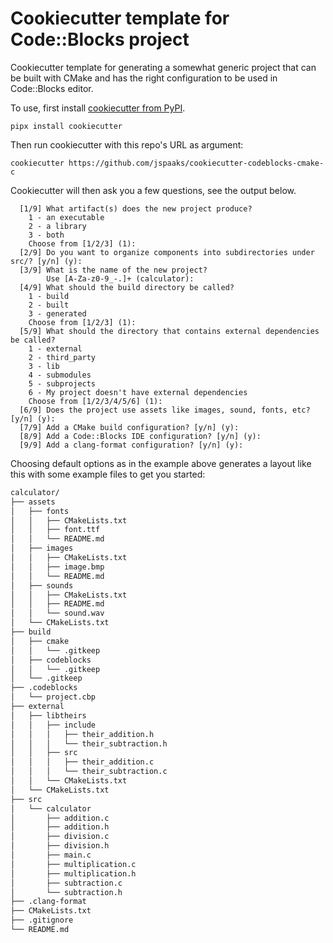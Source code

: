 # Cookiecutter template for Code::Blocks project

Cookiecutter template for generating a somewhat generic project that can be built
with CMake and has the right configuration to be used in Code::Blocks editor.

To use, first install [cookiecutter from PyPI](https://pypi.org/project/cookiecutter/).

```shell
pipx install cookiecutter
```

Then run cookiecutter with this repo's URL as argument:

```shell
cookiecutter https://github.com/jspaaks/cookiecutter-codeblocks-cmake-c
```

Cookiecutter will then ask you a few questions, see the output below.

```text
  [1/9] What artifact(s) does the new project produce?
    1 - an executable
    2 - a library
    3 - both
    Choose from [1/2/3] (1): 
  [2/9] Do you want to organize components into subdirectories under src/? [y/n] (y):
  [3/9] What is the name of the new project?
        Use [A-Za-z0-9_-.]+ (calculator): 
  [4/9] What should the build directory be called?
    1 - build
    2 - built
    3 - generated
    Choose from [1/2/3] (1): 
  [5/9] What should the directory that contains external dependencies be called?
    1 - external
    2 - third_party
    3 - lib
    4 - submodules
    5 - subprojects
    6 - My project doesn't have external dependencies
    Choose from [1/2/3/4/5/6] (1):
  [6/9] Does the project use assets like images, sound, fonts, etc? [y/n] (y):
  [7/9] Add a CMake build configuration? [y/n] (y):
  [8/9] Add a Code::Blocks IDE configuration? [y/n] (y):
  [9/9] Add a clang-format configuration? [y/n] (y):
```

Choosing default options as in the example above generates a layout like this with some
example files to get you started:

```txt
calculator/
├── assets
│   ├── fonts
│   │   ├── CMakeLists.txt
│   │   ├── font.ttf
│   │   └── README.md
│   ├── images
│   │   ├── CMakeLists.txt
│   │   ├── image.bmp
│   │   └── README.md
│   ├── sounds
│   │   ├── CMakeLists.txt
│   │   ├── README.md
│   │   └── sound.wav
│   └── CMakeLists.txt
├── build
│   ├── cmake
│   │   └── .gitkeep
│   ├── codeblocks
│   │   └── .gitkeep
│   └── .gitkeep
├── .codeblocks
│   └── project.cbp
├── external
│   ├── libtheirs
│   │   ├── include
│   │   │   ├── their_addition.h
│   │   │   └── their_subtraction.h
│   │   ├── src
│   │   │   ├── their_addition.c
│   │   │   └── their_subtraction.c
│   │   └── CMakeLists.txt
│   └── CMakeLists.txt
├── src
│   └── calculator
│       ├── addition.c
│       ├── addition.h
│       ├── division.c
│       ├── division.h
│       ├── main.c
│       ├── multiplication.c
│       ├── multiplication.h
│       ├── subtraction.c
│       └── subtraction.h
├── .clang-format
├── CMakeLists.txt
├── .gitignore
└── README.md
```

